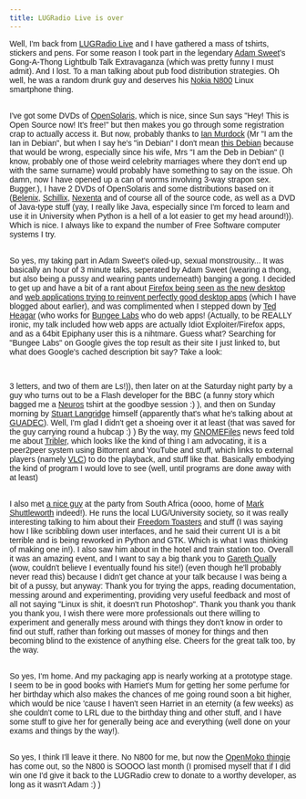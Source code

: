 ```yaml
---
title: LUGRadio Live is over
---
```

<span style="font-family: arial;">Well, I'm back from </span><a href="http://www.lugradio.org/live" style="font-family: arial;">LUGRadio Live</a><span style="font-family: arial;"> and I have gathered a mass of tshirts, stickers and pens. For some reason I took part in the legendary </span><a href="http://blog.adamsweet.org/" style="font-family: arial;">Adam Sweet</a><span style="font-family: arial;">'s Gong-A-Thong Lightbulb Talk Extravaganza (which was pretty funny I must admit). And I lost. To a man talking about pub food distribution strategies. Oh well, he was a random drunk guy and deserves his </span><a href="http://en.wikipedia.org/wiki/Nokia_N800" style="font-family: arial;">Nokia N800</a><span style="font-family: arial;"> Linux smartphone thing.</span><p style="font-family: arial;"><br />I've got some DVDs of <a href="http://www.opensolaris.org/os/">OpenSolaris</a>, which is nice, since Sun says "Hey! This is Open Source now! It's free!" but then makes you go through some registration crap to actually access it. But now, probably thanks to <a href="http://ianmurdock.com/">Ian Murdock</a> (Mr "I am the Ian in Debian", but when I say he's "in Debian" I don't mean <a href="http://www.ubuntuvideo.com/linux_at_dell">this Debian</a> because that would be wrong, especially since his wife, Mrs "I am the Deb in Debian" (I know, probably one of those weird celebrity marriages where they don't end up with the same surname) would probably have something to say on the issue. Oh damn, now I have opened up a can of worms involving 3-way strapon sex. Bugger.), I have 2 DVDs of OpenSolaris and some distributions based on it (<a href="http://www.genunix.org/distributions/belenix_site/">Belenix</a>, <a href="http://schillix.berlios.de/">Schillix</a>, <a href="http://www.gnusolaris.org/gswiki">Nexenta</a> and of course all of the source code, as well as a DVD of Java-type stuff (yay, I really like Java, especially since I'm forced to learn and use it in University when Python is a hell of a lot easier to get my head around!)). Which is nice. I always like to expand the number of Free Software computer systems I try.</p><p style="font-family: arial;"><br />So yes, my taking part in Adam Sweet's oiled-up, sexual monstrousity... It was basically an hour of 3 minute talks, seperated by Adam Sweet (wearing a thong, but also being a pussy and wearing pants underneath) banging a gong. I decided to get up and have a bit of a rant about <a href="http://www.onlamp.com/pub/a/onlamp/2007/05/10/rethinking-the-linux-distribution.html?page=2">Firefox being seen as the new desktop</a> and <a href="http://www.pornotube.com/">web applications trying to reinvent perfectly good desktop apps</a> (which I have blogged about earlier), and was complimented when I stepped down by <a href="http://reverendted.wordpress.com/">Ted Heagar</a> (who works for <a href="http://bungeelabs.com/">Bungee Labs</a> who do web apps! (Actually, to be REALLY ironic, my talk included how web apps are actually Idiot Exploiter/Firefox apps, and as a 64bit Epiphany user this is a nihtmare. Guess what? Searching for "Bungee Labs" on Google gives the top result as their site I just linked to, but what does Google's cached description bit say? Take a look:</p><p style="font-family: arial;"><a href="http://2.bp.blogspot.com/_6BhjMzysLTs/RpJgNVkgHZI/AAAAAAAAAA0/pOttSjQvHeA/s1600-h/CrossPlatformMyArse.png"><img alt="" border="0" id="BLOGGER_PHOTO_ID_5085232711499521426" src="http://2.bp.blogspot.com/_6BhjMzysLTs/RpJgNVkgHZI/AAAAAAAAAA0/pOttSjQvHeA/s400/CrossPlatformMyArse.png" style="margin: 0px auto 10px; display: block; text-align: center; cursor: pointer;" /></a></p><p style="font-family: arial;"><br />3 letters, and two of them are Ls!)), then later on at the Saturday night party by a guy who turns out to be a Flash developer for the BBC (a funny story which bagged me a <a href="http://www.neurosaudio.com/">Neuros</a> tshirt at the goodbye session :) ), and then on Sunday morning by <a href="http://www.kryogenix.org/days/">Stuart Langridge</a> himself (apparently that's what he's talking about at <a href="http://www.guadec.org/">GUADEC</a>). Well, I'm glad I didn't get a shoeing over it at least (that was saved for the guy carrying round a hubcap :) ) By the way, my <a href="http://www.gnomefiles.org/">GNOMEFiles</a> news feed told me about <a href="https://www.tribler.org/">Tribler</a>, which looks like the kind of thing I am advocating, it is a peer2peer system using Bittorrent and YouTube and stuff, which links to external players (namely <a href="http://www.videolan.org/">VLC</a>) to do the playback, and stuff like that. Basically embodying the kind of program I would love to see (well, until programs are done away with at least)</p><p style="font-family: arial;"><br />I also met <a href="http://tumbleweed.org.za/">a nice guy</a> at the party from South Africa (oooo, home of <a href="http://www.markshuttleworth.com/">Mark Shuttleworth</a> indeed!). He runs the local LUG/University society, so it was really interesting talking to him about their <a href="http://www.freedomtoaster.org/">Freedom Toasters</a> and stuff (I was saying how I like scribbling down user interfaces, and he said their current UI is a bit terrible and is being reworked in Python and GTK. Which is what I was thinking of making one in!). I also saw him about in the hotel and train station too. Overall it was an amazing event, and I want to say a big thank you to <a href="http://slowlymakingsmoke.com/">Gareth Qually</a> (wow, couldn't believe I eventually found his site!) (even though he'll probably never read this) because I didn't get chance at your talk because I was being a bit of a pussy, but anyway: Thank you for trying the apps, reading documentation, messing around and experimenting, providing very useful feedback and most of all not saying "Linux is shit, it doesn't run Photoshop". Thank you thank you thank you thank you, I wish there were more professionals out there willing to experiment and generally mess around with things they don't know in order to find out stuff, rather than forking out masses of money for things and then becoming blind to the existence of anything else. Cheers for the great talk too, by the way.</p><p style="font-family: arial;"><br />So yes, I'm home. And my packaging app is nearly working at a prototype stage. I seem to be in good books with Harriet's Mum for getting her some perfume for her birthday which also makes the chances of me going round soon a bit higher, which would be nice 'cause I haven't seen Harriet in an eternity (a few weeks) as she couldn't come to LRL due to the birthday thing and other stuff, and I have some stuff to give her for generally being ace and everything (well done on your exams and things by the way!).</p><p style="font-family: arial;"><br />So yes, I think I'll leave it there. No N800 for me, but now the <a href="http://openmoko.com/">OpenMoko thingie</a> has come out, so the N800 is SOOOO last month (I promised myself that if I did win one I'd give it back to the LUGRadio crew to donate to a worthy developer, as long as it wasn't Adam :) )</p>